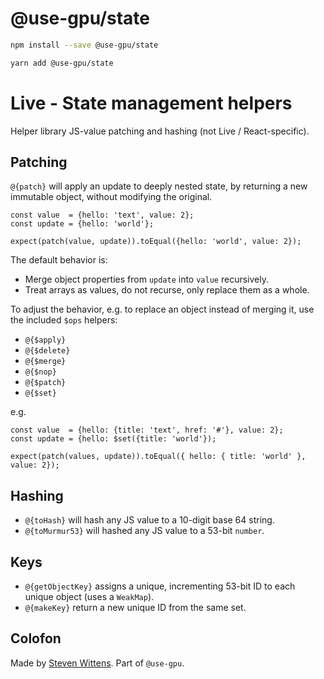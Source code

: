 # @use-gpu/state

```sh
npm install --save @use-gpu/state
```

```sh
yarn add @use-gpu/state
```

# Live - State management helpers

Helper library JS-value patching and hashing (not Live / React-specific).

## Patching

`@{patch}` will apply an update to deeply nested state, by returning a new immutable object, without modifying the original.

```tsx
const value  = {hello: 'text', value: 2};
const update = {hello: 'world'};

expect(patch(value, update)).toEqual({hello: 'world', value: 2});
```

The default behavior is:
- Merge object properties from `update` into `value` recursively.
- Treat arrays as values, do not recurse, only replace them as a whole.

To adjust the behavior, e.g. to replace an object instead of merging it, use the included `$ops` helpers:

- `@{$apply}`
- `@{$delete}`
- `@{$merge}`
- `@{$nop}`
- `@{$patch}`
- `@{$set}`

e.g.

```tsx
const value  = {hello: {title: 'text', href: '#'}, value: 2};
const update = {hello: $set({title: 'world'});

expect(patch(values, update)).toEqual({ hello: { title: 'world' }, value: 2});
```

## Hashing

- `@{toHash}` will hash any JS value to a 10-digit base 64 string.
- `@{toMurmur53}` will hashed any JS value to a 53-bit `number`.

## Keys

- `@{getObjectKey}` assigns a unique, incrementing 53-bit ID to each unique object (uses a `WeakMap`).
- `@{makeKey}` return a new unique ID from the same set.

## Colofon

Made by [Steven Wittens](https://acko.net). Part of `@use-gpu`.
